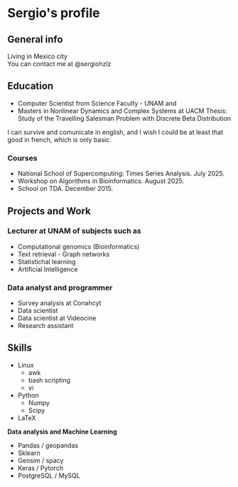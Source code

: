 # Sergio's profile

## General info
Living in Mexico city  
You can contact me at @sergiohzlz 

## Education 
- Computer Scientist from Science Faculty - UNAM and
- Masters in Nonlinear Dynamics and Complex Systems at UACM
  Thesis: Study of the Travelling Salesman Problem with Discrete Beta Distribution

I can survive and comunicate in english, and I wish I could 
be at least that good in french, which is only basic.

### Courses 
-  National School of Supercomputing: Times Series Analysis. July 2025.
-  Workshop on Algorithms in Bioinformatics. August 2025.
-  School on TDA. December 2015.

## Projects and Work

### Lecturer at UNAM of subjects such as
- Computational genomics (Bioinformatics)
- Text retrieval - Graph networks 
- Statistichal learning 
- Artificial Intelligence
  

### Data analyst and programmer 
- Survey analysis at Conahcyt
- Data scientist 
- Data scientist at Videocine
- Research assistant

## Skills

- Linux 
  - awk
  - bash scripting
  - vi
- Python
  - Numpy
  - Scipy
- LaTeX
 
**Data analysis and Machine Learning**
- Pandas / geopandas
- Sklearn
- Gensim / spacy 
- Keras / Pytorch
- PostgreSQL / MySQL 
